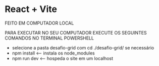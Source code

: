# React + Vite
FEITO EM COMPUTADOR LOCAL

PARA EXECUTAR NO SEU COMPUTADOR EXECUTE OS SEGUINTES COMANDOS NO TERMINAL POWERSHELL

- selecione a pasta desafio-grid com cd ./desafio-grid/ se necessário
- npm install <-- instala os node_modules
- npm run dev <-- hospeda o site em um localhost
